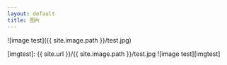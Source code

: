 ```yaml
---
layout: default
title: 图片
---
```


![image test]({{ site.image.path }}/test.jpg)

[imgtest]: {{ site.url }}/{{ site.image.path }}/test.jpg
![image test][imgtest]
